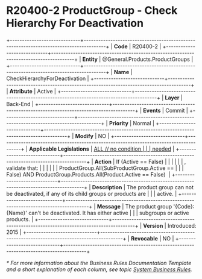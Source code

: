 ﻿---
erp.type: business-rule
erp.entity: General.Products.ProductGroups
---

# R20400-2 ProductGroup - Check Hierarchy For Deactivation
+-----------------------------+---------------------------------------------------------------------------------------+
| **Code**                    | R20400-2                                                                              |
+-----------------------------+---------------------------------------------------------------------------------------+
| **Entity**                  | @General.Products.ProductGroups                                                       |
+-----------------------------+---------------------------------------------------------------------------------------+
| **Name**                    | CheckHierarchyForDeactivation                                                         |
+-----------------------------+---------------------------------------------------------------------------------------+
| **Attribute**               | Active                                                                                |
+-----------------------------+---------------------------------------------------------------------------------------+
| **Layer**                   | Back-End                                                                              |
+-----------------------------+---------------------------------------------------------------------------------------+
| **Events**                  | Commit                                                                                |
+-----------------------------+---------------------------------------------------------------------------------------+
| **Priority**                | Normal                                                                                |
+-----------------------------+---------------------------------------------------------------------------------------+
| **Modify**                  | NO                                                                                    |
+-----------------------------+---------------------------------------------------------------------------------------+
| **Applicable Legislations** | [ALL // no condition                                                                  |
|                             | needed](xref:applicable-legislations)                                                 |
+-----------------------------+---------------------------------------------------------------------------------------+
| **Action**                  | If (Active == False)                                                                  |
|                             |                                                                                       |
|                             | , validate that:                                                                      |
|                             |                                                                                       |
|                             | ProductGroup.All(SubProductGroup.Active ==                                            |
|                             | False) AND ProductGroup.Products.All(Product.Active == False)                         |
+-----------------------------+---------------------------------------------------------------------------------------+
| **Description**             | The product group can not be deactivated, if any of its child groups or products are  |
|                             | active.                                                                               |
+-----------------------------+---------------------------------------------------------------------------------------+
| **Message**                 | The product group \'{Code}: {Name}\' can\'t be deactivated. It has either active      |
|                             | subgroups or active products.                                                         |
+-----------------------------+---------------------------------------------------------------------------------------+
| **Version**                 | Introduced: 2015                                                                      |
+-----------------------------+---------------------------------------------------------------------------------------+
| **Revocable**               | NO                                                                                    |
+-----------------------------+---------------------------------------------------------------------------------------+

*\* For more information about the Business Rules Documentation Template and a short explanation of each column, see
topic [System Business Rules](../templates/template-description-system-business-rules.md).*
